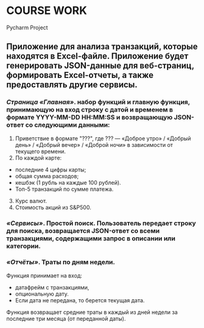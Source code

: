 # COURSE WORK

Pycharm Project

## Приложение для анализа транзакций, которые находятся в Excel-файле. Приложение будет генерировать JSON-данные для веб-страниц, формировать Excel-отчеты, а также предоставлять другие сервисы.

### *Страница «Главная»*. набор функций и главную функция, принимающую на вход строку с датой и временем в формате YYYY-MM-DD HH:MM:SS и возвращающую JSON-ответ со следующими данными:

1. Приветствие в формате "???", где ??? — «Доброе утро» / «Добрый день» / «Добрый вечер» / «Доброй ночи» в зависимости от текущего времени.
2. По каждой карте:
 - последние 4 цифры карты;
 - общая сумма расходов;
 - кешбэк (1 рубль на каждые 100 рублей).
 - Топ-5 транзакций по сумме платежа.
3. Курс валют.
4. Стоимость акций из S&P500.

### *«Сервисы»*. Простой поиск. Пользователь передает строку для поиска, возвращается JSON-ответ со всеми транзакциями, содержащими запрос в описании или категории.

### *«Отчёты»*. Траты по дням недели. 
Функция принимает на вход:

 - датафрейм с транзакциями,
 - опциональную дату.
 - Если дата не передана, то берется текущая дата.

Функция возвращает средние траты в каждый из дней недели за последние три месяца (от переданной даты).
